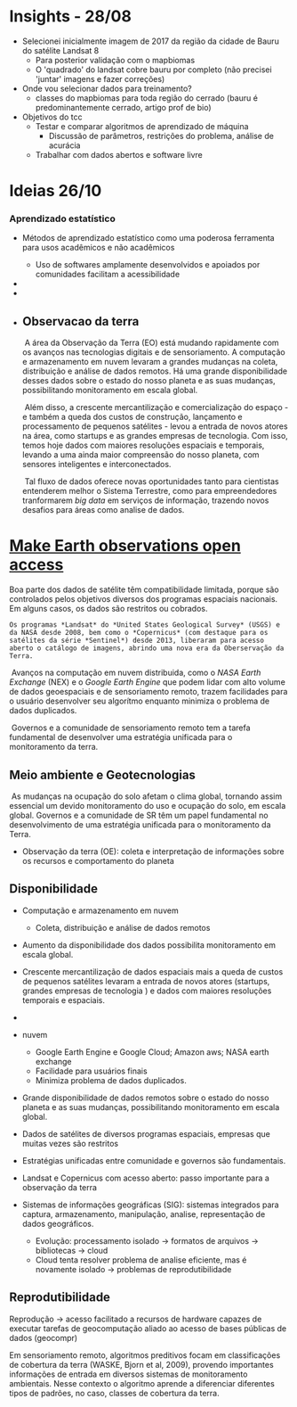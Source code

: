 # Insights - 28/08

- Selecionei inicialmente imagem de 2017 da região da cidade de Bauru do satélite Landsat 8
  - Para posterior validação com o mapbiomas
  - O 'quadrado' do landsat cobre bauru por completo (não precisei 'juntar' imagens e fazer correções)
- Onde vou selecionar dados para treinamento?
  - classes do mapbiomas para toda região do cerrado (bauru é predominantemente cerrado, artigo prof de bio)
- Objetivos do tcc
  - Testar e comparar algoritmos de aprendizado de máquina
    - Discussão de parâmetros, restrições do problema, análise de acurácia
  - Trabalhar com dados abertos e software livre

# Ideias 26/10

### Aprendizado estatístico

- Métodos de aprendizado estatístico como uma poderosa ferramenta para usos acadêmicos e não acadêmicos

  - Uso de softwares amplamente desenvolvidos e apoiados por comunidades facilitam a acessibilidade

    





- 
- 



- ## Observacao da terra

  ​	A área da Observação da Terra (EO) está mudando rapidamente com os avanços nas tecnologias digitais e de sensoriamento. A computação e armazenamento em nuvem levaram a grandes mudanças na coleta, distribuição e análise de dados remotos. Há uma grande disponibilidade desses dados sobre o estado do nosso planeta e as suas mudanças, possibilitando monitoramento em escala global. 

  ​	Além disso, a crescente mercantilização e comercialização do espaço - e também a queda dos custos de construção, lançamento e processamento de pequenos satélites - levou a entrada de novos atores na área, como startups e as grandes empresas de tecnologia. Com isso, temos hoje dados com maiores resoluções espaciais e temporais, levando a uma ainda maior compreensão do nosso planeta, com sensores inteligentes e interconectados.

  ​	Tal fluxo de dados oferece novas oportunidades tanto para cientistas entenderem melhor o Sistema Terrestre, como para empreendedores tranformarem *big data* em serviços de informação, trazendo novos desafios para áreas como analise de dados.

# [Make Earth observations open access](https://www.nature.com/news/satellites-make-earth-observations-open-access-1.15804)



Boa parte dos dados de satélite têm compatibilidade limitada, porque são controlados pelos objetivos diversos dos programas espaciais nacionais. Em alguns casos, os dados são restritos ou cobrados. 

 	Os programas *Landsat* do *United States Geological Survey* (USGS) e da NASA desde 2008, bem como o *Copernicus* (com destaque para os satélites da série *Sentinel*) desde 2013, liberaram para acesso aberto o catálogo de imagens, abrindo uma nova era da Oberservação da Terra.

​	Avanços na computação em nuvem distribuida, como o *NASA Earth Exchange*  (NEX) e o *Google Earth Engine* que podem lidar com alto volume de dados geoespaciais e de sensoriamento remoto, trazem facilidades para o usuário desenvolver seu algorítmo enquanto minimiza o problema de dados duplicados. 

​		Governos e a comunidade de sensoriamento remoto tem a tarefa fundamental de desenvolver uma estratégia unificada para o monitoramento da terra.

## Meio ambiente e Geotecnologias

​	As mudanças na ocupação do solo afetam o clima global, tornando assim essencial um devido monitoramento do uso e ocupação do solo, em escala global. Governos e a comunidade de SR têm um papel fundamental no desenvolvimento de uma estratégia unificada para o monitoramento da Terra.

- Observação da terra (OE): coleta e interpretação de informações sobre os recursos e comportamento do planeta



## Disponibilidade

- Computação e armazenamento em nuvem 
  
  - Coleta, distribuição e análise de dados remotos
- Aumento da disponibilidade dos dados possibilita monitoramento em escala global.

- Crescente mercantilização de dados espaciais mais a queda de custos de pequenos satélites levaram a entrada de novos atores (startups, grandes empresas de tecnologia ) e dados com maiores resoluções temporais e espaciais.

- 

- nuvem

  - Google Earth Engine e Google Cloud; Amazon aws; NASA earth exchange
  - Facilidade para usuários finais 
  - Minimiza problema de dados duplicados.

- Grande disponibilidade de dados remotos sobre o estado do nosso planeta e as suas mudanças, possibilitando monitoramento em escala global.

- Dados de satélites de diversos programas espaciais, empresas que muitas vezes são restritos

- Estratégias unificadas entre comunidade e governos são fundamentais.

- Landsat e Copernicus com acesso aberto: passo importante para a observação da terra

  

- Sistemas de informações geográficas (SIG): sistemas integrados para captura, armazenamento, manipulação, analise, representação de dados geográficos.

  - Evolução: processamento isolado -> formatos de arquivos -> bibliotecas -> cloud
  - Cloud tenta resolver problema de analise eficiente, mas é novamente isolado -> problemas de reprodutibilidade

## Reprodutibilidade

Reprodução -> acesso facilitado a recursos de hardware capazes de executar tarefas de geocomputação aliado ao acesso de bases públicas de dados (geocompr)



Em sensoriamento remoto, algoritmos preditivos focam em classificações de cobertura da terra  (WASKE, Bjorn et al, 2009), provendo importantes informações de entrada em diversos sistemas de monitoramento ambientais. Nesse contexto o algoritmo aprende a diferenciar diferentes tipos de padrões, no caso, classes de cobertura da terra.